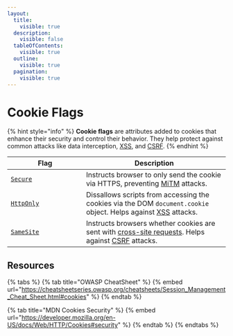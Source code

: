```yaml
---
layout:
  title:
    visible: true
  description:
    visible: false
  tableOfContents:
    visible: true
  outline:
    visible: true
  pagination:
    visible: true
---
```


# Cookie Flags

{% hint style="info" %}
**Cookie flags** are attributes added to cookies that enhance their security and control their behavior. They help protect against common attacks like data interception, [XSS](../injections/xss/), and [CSRF](../csrf.md).
{% endhint %}

<table><thead><tr><th width="158">Flag</th><th>Description</th></tr></thead><tbody><tr><td><a href="https://cheatsheetseries.owasp.org/cheatsheets/Session_Management_Cheat_Sheet.html#secure-attribute"><code>Secure</code></a></td><td>Instructs browser to only send the cookie via HTTPS, preventing <a data-footnote-ref href="#user-content-fn-1">MiTM</a> attacks.</td></tr><tr><td><a href="https://cheatsheetseries.owasp.org/cheatsheets/Session_Management_Cheat_Sheet.html#httponly-attribute"><code>HttpOnly</code></a></td><td>Dissallows scripts from accessing the cookies via the DOM <code>document.cookie</code> object. Helps against <a href="../injections/xss/">XSS</a> attacks.</td></tr><tr><td><a href="https://cheatsheetseries.owasp.org/cheatsheets/Session_Management_Cheat_Sheet.html#samesite-attribute"><code>SameSite</code></a></td><td>Instructs browsers whether cookies are sent with <a href="https://developer.mozilla.org/en-US/docs/Web/Security/Same-origin_policy#definition_of_an_origin">cross-site requests</a>. Helps against <a href="../csrf.md">CSRF</a> attacks.</td></tr></tbody></table>

## Resources

{% tabs %}
{% tab title="OWASP CheatSheet" %}
{% embed url="https://cheatsheetseries.owasp.org/cheatsheets/Session_Management_Cheat_Sheet.html#cookies" %}
{% endtab %}

{% tab title="MDN Cookies Security" %}
{% embed url="https://developer.mozilla.org/en-US/docs/Web/HTTP/Cookies#security" %}
{% endtab %}
{% endtabs %}

[^1]: Man in The Middle
